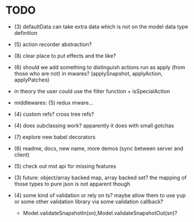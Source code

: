 # TODO

- (3) defaultData can take extra data which is not on the model data type definition

- (5) action recorder abstraction?

- (8) clear place to put effects and the like?

- (6) should we add something to distinguish actions run as apply (from those who are not) in mwares? (applySnapshot, applyAction, applyPatches)
- in theory the user could use the filter function + isSpecialAction

- middlewares: (5) redux mware...

- (4) custom refs? cross tree refs?

- (4) does subclassing work? apparently it does with small gotchas

- (7) explore new babel decorators

- (6) readme, docs, new name, more demos (sync between server and client)

- (5) check out mst api for missing features

- (3) future: object/array backed map, array backed set? the mapping of those types to pure json is not apparent though
- (4) some kind of validation or rely on ts? maybe allow them to use yup or some other validation library via some validation callback?
  - Model.validateSnapshotIn(sn),Model.validateSnapshotOut(sn)?

